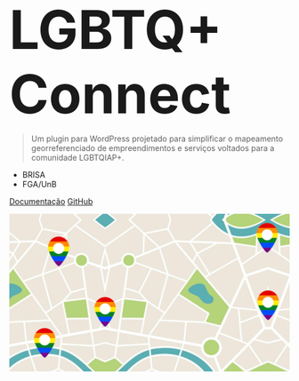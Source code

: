 <!-- --- 
class: hide-navbar 
--- -->

<style>
    titulo{
        font-weight:bold;
        font-size:96px;
    }
</style>

<titulo>LGBTQ+ Connect</titulo>

> Um plugin para WordPress projetado para simplificar o mapeamento georreferenciado de empreendimentos e serviços voltados para a comunidade LGBTQIAP+.

- BRISA
- FGA/UnB

[Documentação](README.md)
[GitHub](https://github.com/ResidenciaTICBrisa/T2G8-Plugin-Wordpress)
<!-- [Google](github.com) -->

![](_media/bg1.png)